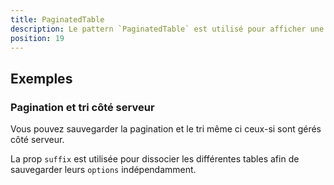 ```yaml
---
title: PaginatedTable
description: Le pattern `PaginatedTable` est utilisé pour afficher une `VDataTable` avec une pagination persistante.
position: 19
---
```


<doc-tabs light>

<doc-tab-item label="Utilisation">

## Exemples

### Pagination et tri côté serveur

Vous pouvez sauvegarder la pagination et le tri même ci ceux-si sont gérés côté serveur.

<doc-alert type="info">

La prop `suffix` est utilisée pour dissocier les différentes tables afin de sauvegarder leurs `options` indépendamment.

</doc-alert>

<doc-example file="paginated-table/paginated-table-api"></doc-example>

</doc-tab-item>

<doc-tab-item label="API">
<doc-api name="paginated-table"></doc-api>
</doc-tab-item>

</doc-tabs>
